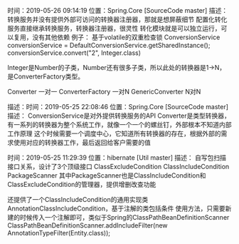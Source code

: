 时间：2019-05-26 09:14:19
位置：Spring.Core [SourceCode master]
描述：
转换服务并没有提供外部可访问的转换器注册器，那就是想屏蔽细节
配置化转化服务直接继承转换服务，转换器注册器，很灵性
转化模块就是可以独立运行，可以复用，没有其他依赖
例子：
基于volatile的双重检查锁
ConversionService conversionService = DefaultConversionService.getSharedInstance();
conversionService.convert("2", Integer.class)

Integer是Number的子类，Number还有很多子类，所以此处的转换器是1->N，是ConverterFactory类型。

Converter 一对一
ConverterFactory 一对N
GenericConverter N对N


描述：时间：2019-05-25 22:08:46
位置：Spring.Core [SourceCode master]
描述：
ConversionService是对外提供转换服务的API
Converter是类型转换器，有一系列的转换器为整个系统工作，就像一个一个的螺丝钉，外部根本不知道内部工作原理
这个时候需要一个调度中心，它知道所有转换器的存在，根据外部的需求使用对应的转换器工作，最后返回给客户需要的值


时间：2019-05-25 11:29:39
位置：hibernate [Util master]
描述：
自写包扫描接口关系，设计了3个顶级接口
ClassExcludeCondition
ClassIncludeCondition
PackageScanner
其中PackageScanner也是ClassIncludeCondition和ClassExcludeCondition的管理器，提供增删改查功能

还提供了一个ClassIncludeCondition的通用实现类AnnotationClassIncludeCondition，基于注解的类包括条件
使用方法，只需要新建的时候传入一个注解即可，类似于Spring的ClassPathBeanDefinitionScanner
ClassPathBeanDefinitionScanner.addIncludeFilter(new AnnotationTypeFilter(Entity.class));
